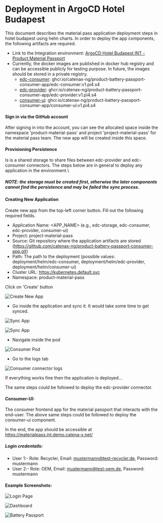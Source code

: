 # Deployment in ArgoCD Hotel Budapest

This document describes the material pass application deployment steps in hotel budapest using helm charts. In order to deploy the app components, the following artifacts are required. 

- Link to the Integration environment: [ArgoCD Hotel Budapest INT - Product Material Passport](https://argo.int.demo.catena-x.net) 
- Currently, the docker images are published in docker hub registry and can be accessible publicly for testing purpose. In future, the images should be stored in a private registry.
    - [edc-consumer](https://github.com/catenax-ng/product-battery-passport-consumer-app/pkgs/container/product-battery-passport-consumer-app%2Fedc-consumer): ghcr.io/catenax-ng/product-battery-passport-consumer-app/edc-consumer:v1.pi4.s4
    - [edc-provider](https://github.com/catenax-ng/product-battery-passport-consumer-app/pkgs/container/product-battery-passport-consumer-app%2Fedc-provider): ghcr.io/catenax-ng/product-battery-passport-consumer-app/edc-provider:v1.pi4.s4
    - [consumer-ui](https://github.com/catenax-ng/product-battery-passport-consumer-app/pkgs/container/product-battery-passport-consumer-app%2Fconsumer-ui): ghcr.io/catenax-ng/product-battery-passport-consumer-app/consumer-ui:v1.pi4.s4


#### Sign in via the GitHub account

After signing in into the account, you can see the allocated space inside the namespace 'product-material-pass' and project 'project-material-pass' for the material pass team. The new app will be created inside this space.

#### Provisioning Persistence

Is is a shared storage to share files between edc-provider and edc-consumer connectors. The steps below are in general to deploy any application in the environment.\
##### NOTE: the storage must be created first, otherwise the later components cannot find the persistence and may be failed the sync process.

#### Creating New Application

Create new app from the top-left corner button.
Fill out the following required fields.
- Application Name: <APP_NAME> (e.g., edc-storage, edc-consumer, edc-provider, consumer-ui)
- Project: project-material-pass
- Source: Git repository where the application artifacts are stored (https://github.com/catenax-ng/product-battery-passport-consumer-app.git)
- Path: The path to the deployment (possible values: deployment/helm/edc-consumer, deployment/helm/edc-provider, deployment/helm/consumer-ui)
- Cluster URL: https://kubernetes.default.svc
- Namespace: product-material-pass

Click on 'Create' button

![Create New App](https://raw.githubusercontent.com/catenax-ng/product-battery-passport-consumer-app/main/deployment/images/create_app.png)

- Go inside the application and sync it. It would take some time to get synced.

![Sync App](https://raw.githubusercontent.com/catenax-ng/product-battery-passport-consumer-app/main/deployment/images/sync_app.png)

![Sync App](https://raw.githubusercontent.com/catenax-ng/product-battery-passport-consumer-app/main/deployment/images/sync_pod.png)

- Navigate inside the pod

![Consumer Pod](https://raw.githubusercontent.com/catenax-ng/product-battery-passport-consumer-app/main/deployment/images/consumer_pod.png)
- Go to the logs tab

![Consumer connector logs](https://raw.githubusercontent.com/catenax-ng/product-battery-passport-consumer-app/main/deployment/images/logging.png)

If everything works fine then the application is deployed...

The same steps could be followed to deploy the edc-provider connector.

#### Consumer-UI:

The consumer frontend app for the material passport that interacts with the end-user. The above same steps could be followed to deploy the consumer-ui component.

In the end, the app should be accessible at https://materialpass.int.demo.catena-x.net/

##### Login credentails:
- User 1:- Role: Recycler, Email: mustermann@test-recycler.de, Password: mustermann
- User 2:- Role: OEM, Email: mustermann@test-oem.de, Password: mustermann

#### Example Screenshots:

![Login Page](https://raw.githubusercontent.com/catenax-ng/product-battery-passport-consumer-app/main/deployment/images/login_page.png)

![Dashboard](https://raw.githubusercontent.com/catenax-ng/product-battery-passport-consumer-app/main/deployment/images/dashboard.png)

![Battery Passport](https://raw.githubusercontent.com/catenax-ng/product-battery-passport-consumer-app/main/deployment/images/battery_passport.png)

